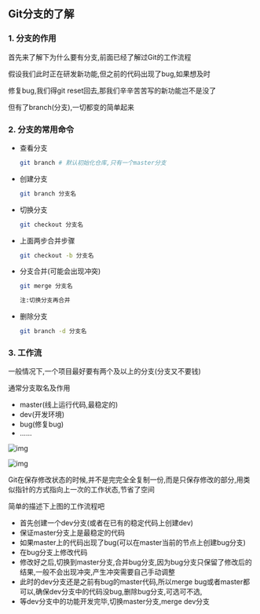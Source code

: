 ## Git分支的了解

### 1. 分支的作用

首先来了解下为什么要有分支,前面已经了解过Git的工作流程

假设我们此时正在研发新功能,但之前的代码出现了bug,如果想及时

修复bug,我们得git reset回去,那我们辛辛苦苦写的新功能岂不是没了

但有了branch(分支),一切都变的简单起来

### 2. 分支的常用命令

+ 查看分支

  ```bash
  git branch # 默认初始化仓库,只有一个master分支
  ```

+ 创建分支

  ```bash
  git branch 分支名
  ```

+ 切换分支

  ```bash
  git checkout 分支名
  ```

+ 上面两步合并步骤

  ```bash
  git checkout -b 分支名
  ```

+ 分支合并(可能会出现冲突)

  ```bash
  git merge 分支名
  
  注:切换分支再合并
  ```

+ 删除分支

  ```bash
  git branch -d 分支名
  ```

### 3. 工作流

一般情况下,一个项目最好要有两个及以上的分支(分支又不要钱)

通常分支取名及作用

+ master(线上运行代码,最稳定的)
+ dev(开发环境)
+ bug(修复bug)
+ ......

![img](https://images2017.cnblogs.com/blog/425762/201708/425762-20170811152733617-1247689823.png)

![img](https://images2017.cnblogs.com/blog/425762/201708/425762-20170811163633632-1586077696.png)

Git在保存修改状态的时候,并不是完完全全复制一份,而是只保存修改的部分,用类似指针的方式指向上一次的工作状态,节省了空间



简单的描述下上图的工作流程吧

+ 首先创建一个dev分支(或者在已有的稳定代码上创建dev)
+ 保证master分支上是最稳定的代码
+ 如果master上的代码出现了bug(可以在master当前的节点上创建bug分支)
+ 在bug分支上修改代码
+ 修改好之后,切换到master分支,合并bug分支,因为bug分支只保留了修改后的结果,一般不会出现冲突,产生冲突需要自己手动调整
+ 此时的dev分支还是之前有bug的master代码,所以merge bug或者master都可以,确保dev分支中的代码没bug,删除bug分支,可选可不选,
+ 等dev分支中的功能开发完毕,切换master分支,merge dev分支